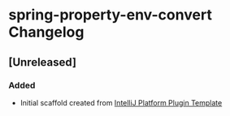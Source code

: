 <!-- Keep a Changelog guide -> https://keepachangelog.com -->

# spring-property-env-convert Changelog

## [Unreleased]
### Added
- Initial scaffold created from [IntelliJ Platform Plugin Template](https://github.com/JetBrains/intellij-platform-plugin-template)
